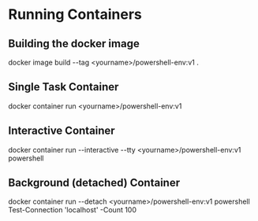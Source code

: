 # Running Containers

## Building the docker image 

docker image build --tag \<yourname\>/powershell-env:v1 .

## Single Task Container
docker container run \<yourname\>/powershell-env:v1

## Interactive Container 
docker container run --interactive --tty \<yourname\>/powershell-env:v1 powershell

## Background (detached) Container
docker container run --detach \<yourname\>/powershell-env:v1 powershell Test-Connection 'localhost' -Count 100
